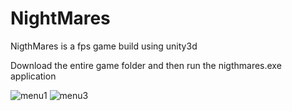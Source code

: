 # NightMares
NigthMares is a fps game build using unity3d 

Download the entire game folder and then run the nigthmares.exe application


![menu1](https://user-images.githubusercontent.com/29656920/59016369-b8307e80-885e-11e9-8902-684254d276e8.png)
![menu3](https://user-images.githubusercontent.com/29656920/59016371-b8307e80-885e-11e9-99cf-c42957e31024.png)
